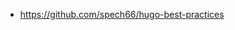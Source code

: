  - https://github.com/spech66/hugo-best-practices

<!--stackedit_data:
eyJoaXN0b3J5IjpbLTI1MjIwOTcyMF19
-->